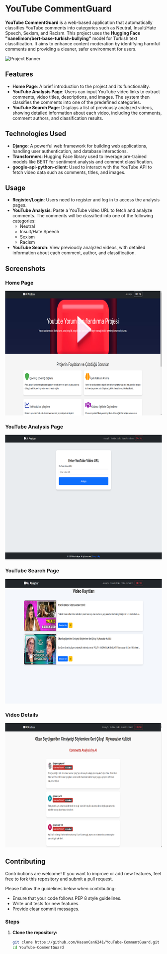# YouTube CommentGuard

**YouTube CommentGuard** is a web-based application that automatically classifies YouTube comments into categories such as Neutral, Insult/Hate Speech, Sexism, and Racism. This project uses the **Hugging Face "nanelimon/bert-base-turkish-bullying"** model for Turkish text classification. It aims to enhance content moderation by identifying harmful comments and providing a cleaner, safer environment for users.

![Project Banner](https://cdn.prod.website-files.com/623952e7f678f72edd96fd42/64af90e5414541a57da1edc0_How%20NLP%20is%20being%20used%20to%20keep%20Youtube%20comments%20safe.svg) <!-- You can replace this with your actual banner image path -->

## Features

- **Home Page**: A brief introduction to the project and its functionality.
- **YouTube Analysis Page**: Users can input YouTube video links to extract comments, video titles, descriptions, and images. The system then classifies the comments into one of the predefined categories.
- **YouTube Search Page**: Displays a list of previously analyzed videos, showing detailed information about each video, including the comments, comment authors, and classification results.
  
## Technologies Used

- **Django**: A powerful web framework for building web applications, handling user authentication, and database interactions.
- **Transformers**: Hugging Face library used to leverage pre-trained models like BERT for sentiment analysis and comment classification.
- **google-api-python-client**: Used to interact with the YouTube API to fetch video data such as comments, titles, and images.

## Usage

- **Register/Login**: Users need to register and log in to access the analysis pages.
- **YouTube Analysis**: Paste a YouTube video URL to fetch and analyze comments. The comments will be classified into one of the following categories:
  - Neutral
  - Insult/Hate Speech
  - Sexism
  - Racism
- **YouTube Search**: View previously analyzed videos, with detailed information about each comment, author, and classification.

## Screenshots

### Home Page
<img src="images/Anasayfa.png" alt="Anasayfa" width="850" height="400"/>

### YouTube Analysis Page
<img src="images/youtube-analiz.png" alt="Youtube Analiz" width="850" height="400"/>

### YouTube Search Page
<img src="images/video-search.png" alt="Video Search" width="850" height="400"/>

### Video Details
<img src="images/video-detail.png" alt="Video Detail" width="850" height="400"/>


## Contributing

Contributions are welcome! If you want to improve or add new features, feel free to fork this repository and submit a pull request.

Please follow the guidelines below when contributing:
- Ensure that your code follows PEP 8 style guidelines.
- Write unit tests for new features.
- Provide clear commit messages.

### Steps

1. **Clone the repository:**

   ```bash
   git clone https://github.com/HasanCan6241/YouTube-CommentGuard.git
   cd YouTube-CommentGuard

